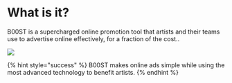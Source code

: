# What is it?

B00ST is a supercharged online promotion tool that artists and their teams use to advertise online effectively, for a fraction of the cost..

![](../../.gitbook/assets/powerful\_tech\_to\_grow\_your\_fan\_base.png)

{% hint style="success" %}
B00ST makes online ads simple while using the most advanced technology to benefit artists.&#x20;
{% endhint %}

##
